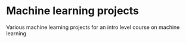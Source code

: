 # Machine learning projects
Various machine learning projects for an intro level course on machine learning

